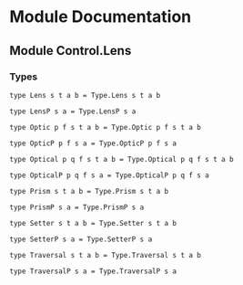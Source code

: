 # Module Documentation

## Module Control.Lens

### Types

    type Lens s t a b = Type.Lens s t a b

    type LensP s a = Type.LensP s a

    type Optic p f s t a b = Type.Optic p f s t a b

    type OpticP p f s a = Type.OpticP p f s a

    type Optical p q f s t a b = Type.Optical p q f s t a b

    type OpticalP p q f s a = Type.OpticalP p q f s a

    type Prism s t a b = Type.Prism s t a b

    type PrismP s a = Type.PrismP s a

    type Setter s t a b = Type.Setter s t a b

    type SetterP s a = Type.SetterP s a

    type Traversal s t a b = Type.Traversal s t a b

    type TraversalP s a = Type.TraversalP s a



